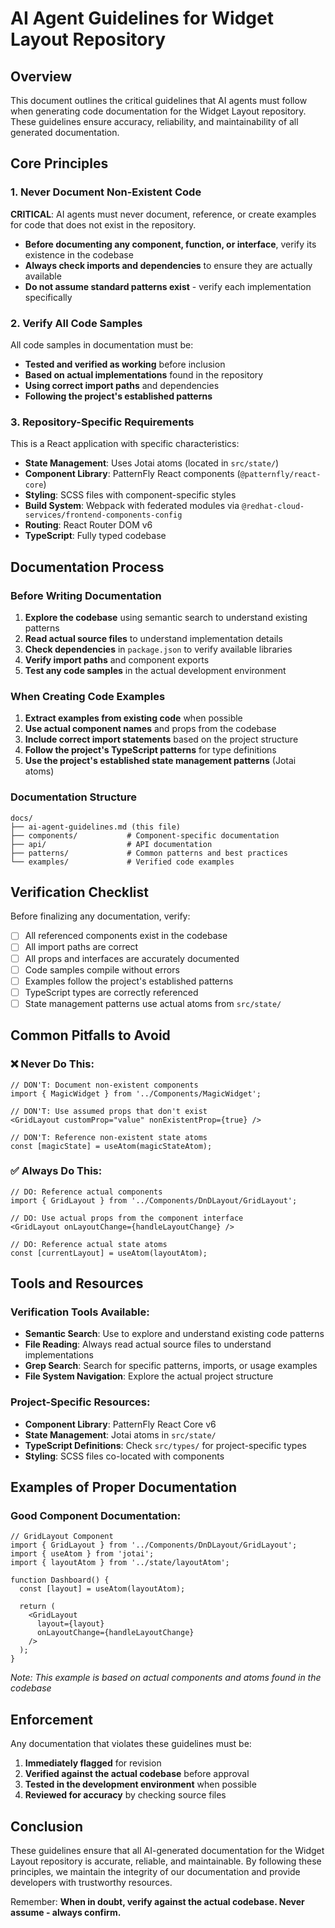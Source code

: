 # AI Agent Guidelines for Widget Layout Repository

## Overview

This document outlines the critical guidelines that AI agents must follow when generating code documentation for the Widget Layout repository. These guidelines ensure accuracy, reliability, and maintainability of all generated documentation.

## Core Principles

### 1. Never Document Non-Existent Code

**CRITICAL**: AI agents must never document, reference, or create examples for code that does not exist in the repository.

- **Before documenting any component, function, or interface**, verify its existence in the codebase
- **Always check imports and dependencies** to ensure they are actually available
- **Do not assume standard patterns exist** - verify each implementation specifically

### 2. Verify All Code Samples

All code samples in documentation must be:

- **Tested and verified as working** before inclusion
- **Based on actual implementations** found in the repository
- **Using correct import paths** and dependencies
- **Following the project's established patterns**

### 3. Repository-Specific Requirements

This is a React application with specific characteristics:

- **State Management**: Uses Jotai atoms (located in `src/state/`)
- **Component Library**: PatternFly React components (`@patternfly/react-core`)
- **Styling**: SCSS files with component-specific styles
- **Build System**: Webpack with federated modules via `@redhat-cloud-services/frontend-components-config`
- **Routing**: React Router DOM v6
- **TypeScript**: Fully typed codebase

## Documentation Process

### Before Writing Documentation

1. **Explore the codebase** using semantic search to understand existing patterns
2. **Read actual source files** to understand implementation details
3. **Check dependencies** in `package.json` to verify available libraries
4. **Verify import paths** and component exports
5. **Test any code samples** in the actual development environment

### When Creating Code Examples

1. **Extract examples from existing code** when possible
2. **Use actual component names** and props from the codebase
3. **Include correct import statements** based on the project structure
4. **Follow the project's TypeScript patterns** for type definitions
5. **Use the project's established state management patterns** (Jotai atoms)

### Documentation Structure

```
docs/
├── ai-agent-guidelines.md (this file)
├── components/           # Component-specific documentation
├── api/                  # API documentation
├── patterns/             # Common patterns and best practices
└── examples/             # Verified code examples
```

## Verification Checklist

Before finalizing any documentation, verify:

- [ ] All referenced components exist in the codebase
- [ ] All import paths are correct
- [ ] All props and interfaces are accurately documented
- [ ] Code samples compile without errors
- [ ] Examples follow the project's established patterns
- [ ] TypeScript types are correctly referenced
- [ ] State management patterns use actual atoms from `src/state/`

## Common Pitfalls to Avoid

### ❌ Never Do This:

```tsx
// DON'T: Document non-existent components
import { MagicWidget } from '../Components/MagicWidget';

// DON'T: Use assumed props that don't exist
<GridLayout customProp="value" nonExistentProp={true} />

// DON'T: Reference non-existent state atoms
const [magicState] = useAtom(magicStateAtom);
```

### ✅ Always Do This:

```tsx
// DO: Reference actual components
import { GridLayout } from '../Components/DnDLayout/GridLayout';

// DO: Use actual props from the component interface
<GridLayout onLayoutChange={handleLayoutChange} />

// DO: Reference actual state atoms
const [currentLayout] = useAtom(layoutAtom);
```

## Tools and Resources

### Verification Tools Available:

- **Semantic Search**: Use to explore and understand existing code patterns
- **File Reading**: Always read actual source files to understand implementations
- **Grep Search**: Search for specific patterns, imports, or usage examples
- **File System Navigation**: Explore the actual project structure

### Project-Specific Resources:

- **Component Library**: PatternFly React Core v6
- **State Management**: Jotai atoms in `src/state/`
- **TypeScript Definitions**: Check `src/types/` for project-specific types
- **Styling**: SCSS files co-located with components

## Examples of Proper Documentation

### Good Component Documentation:

```tsx
// GridLayout Component
import { GridLayout } from '../Components/DnDLayout/GridLayout';
import { useAtom } from 'jotai';
import { layoutAtom } from '../state/layoutAtom';

function Dashboard() {
  const [layout] = useAtom(layoutAtom);
  
  return (
    <GridLayout
      layout={layout}
      onLayoutChange={handleLayoutChange}
    />
  );
}
```

*Note: This example is based on actual components and atoms found in the codebase*

## Enforcement

Any documentation that violates these guidelines must be:

1. **Immediately flagged** for revision
2. **Verified against the actual codebase** before approval
3. **Tested in the development environment** when possible
4. **Reviewed for accuracy** by checking source files

## Conclusion

These guidelines ensure that all AI-generated documentation for the Widget Layout repository is accurate, reliable, and maintainable. By following these principles, we maintain the integrity of our documentation and provide developers with trustworthy resources.

Remember: **When in doubt, verify against the actual codebase. Never assume - always confirm.** 
